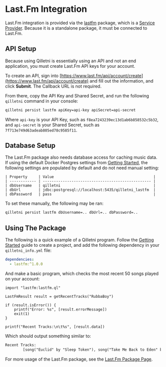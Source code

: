 # Last.Fm Integration

Last.Fm integration is provided via the [lastfm](https://docs.qilletni.dev/library/lastfm/) package, which is a [Service Provider](/language/service_providers). Because it is a standalone package, it must be connected to Last.Fm.

## API Setup

Because using Qilletni is essentially using an API and not an end application, you must create Last.Fm API keys for your account.

To create an API, sign into [https://www.last.fm/api/account/create](https://www.last.fm/api/account/create) and fill out the information, and click **Submit**. The Callback URL is not required.

From there, copy the API Key and Shared Secret, and run the following `qilletni` command in your console:

```bash
qilletni persist lastfm apiKey=api-key apiSecret=api-secret
```

Where `api-key` is your API Key, such as `f8ea7243239ec13d1ab6b858532c5b32`, and `api-secret` is your Shared Secret, such as `7f713e749d63adeab805ed78c9585f11`.

## Database Setup

The Last.Fm package also needs database access for caching music data. If using the default Docker Postgres settings from [Getting Started](getting_started.md), the following settings are populated by default and do not need manual setting:

```
| Property     | Value                                             |
| ------------ | ------------------------------------------------- |
| dbUsername   | qilletni                                          |
| dbUrl        | jdbc:postgresql://localhost:5435/qilletni_lastfm  |
| dbPassword   | pass                                              |
```

To set these manually, the following may be ran:

```bash
qilletni persist lastfm dbUsername=.. dbUrl=.. dbPassword=..
```

## Using The Package

The following is a quick example of a Qilletni program. Follow the [Getting Started](/quickstart/getting_started) guide to create a project, and add the following dependency in your `qilletni_info.yml` file:

```yml title="qilletni_info.yml"
dependencies:
  - lastfm:^1.0.0
```

And make a basic program, which checks the most recent 50 songs played on your account:

```qilletni title="qilletni_demo.ql"
import "lastfm:lastfm.ql"

LastFmResult result = getRecentTracks("RubbaBoy")

if (result.isError()) {
    printf("Error: %s", [result.errorMessage])
    exit(1)
}

printf("Recent Tracks:\n\t%s", [result.data])
```

Which should output something similar to:

```txt
Recent Tracks:
        [song("Euclid" by "Sleep Token"), song("Take Me Back to Eden" by "Sleep Token"), ...]
```

For more usage of the Last.Fm package, see the [Last.Fm Package Page](/packages/lastfm).

